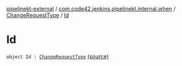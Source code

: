[pipelinekt-external](../../index.md) / [com.code42.jenkins.pipelinekt.internal.when](../index.md) / [ChangeRequestType](index.md) / [Id](./-id.md)

# Id

`object Id : `[`ChangeRequestType`](index.md) [(source)](https://github.com/code42/pipelinekt/tree/master/internal/src/main/kotlin/com/code42/jenkins/pipelinekt/internal/when/ChangeRequestType.kt#L4)